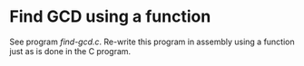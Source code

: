 # Find GCD using a function

See program *find-gcd.c*. Re-write this program in assembly using a function
just as is done in the C program.